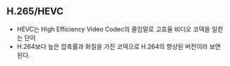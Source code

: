 ## H.265/HEVC

- HEVC는 High Efficiency Video Codec의 줄임말로 고효율 비디오 코덱을 일컫는 단어
- H.264보다 높은 압축률과 화질을 가진 코덱으로 H.264의 향상된 버전이라 보면 된다.



### 

